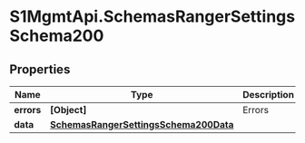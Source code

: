 # S1MgmtApi.SchemasRangerSettingsSchema200

## Properties
Name | Type | Description | Notes
------------ | ------------- | ------------- | -------------
**errors** | **[Object]** | Errors | [optional] 
**data** | [**SchemasRangerSettingsSchema200Data**](SchemasRangerSettingsSchema200Data.md) |  | [optional] 


